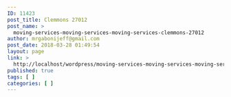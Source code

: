 ```yaml
---
ID: 11423
post_title: Clemmons 27012
post_name: >
  moving-services-moving-services-moving-services-clemmons-27012
author: mrgabonijeff@gmail.com
post_date: 2018-03-28 01:49:54
layout: page
link: >
  http://localhost/wordpress/moving-services-moving-services-moving-services-clemmons-27012/
published: true
tags: [ ]
categories: [ ]
---
```

